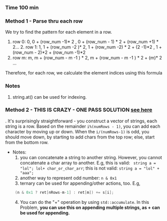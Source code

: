 ### Time 100 min

### Method 1 - Parse thru each row
We try to find the pattern for each element in a row. 
1. row 0: 0, 0 + (row_num -1)* 2 , 0 + (row_num - 1) * 2 +  (row_num +1) * 2...
    2. row 1: 1,  1 + (row_num -2 )* 2, 1 + (row_num -2) * 2 + (2 -1)*2 , 1 + (row_num - 2)*2 + (row_num -1)*2 
3. row m: m, m + (row_num - m -1 ) * 2, m + (row_num - m -1 ) * 2 + (m)* 2 ... 

Therefore, for each row, we calculate the element indices using this formula

### Notes
1. string.at() can be used for indexing. 


### Method 2 - THIS IS CRAZY - ONE PASS SOLUTION [see here](https://github.com/pezy/LeetCode/blob/master/005.%20ZigZag%20Conversion/solution.h)
. It's surprisingly straightforward - you construct a vector of strings, each string is a row. 
Based on the remainder ```i%(numRows - 1)```, you can add each character by moving up or down. When the ```i/(numRows-1)``` is odd, you should move down, 
by starting to add chars from the top row; else, start from the bottom row. 
 
- Notes:
    1. you can concatenate a string to another string. However, you cannot concatenate a char array to another. 
    E.g, this is valid: ``` string a = "lol"; lol+ char_or_char_arr```; this is not valid: ```string a = "lol" + "aaa"; ```
    2. another way to represent odd number: ```n & 0x1```
    3. ternary can be used for appending/other actions, too. E.g, 
    ```cpp
     (n & 0x1 ? ret[nRows-m-1] : ret[m]) += s[i];
    ```
   4. You can do the "+" operation by using ```std::accumulate```. In this Problem, **you can use this on appending multiple strings, as + can be used for appending.** 